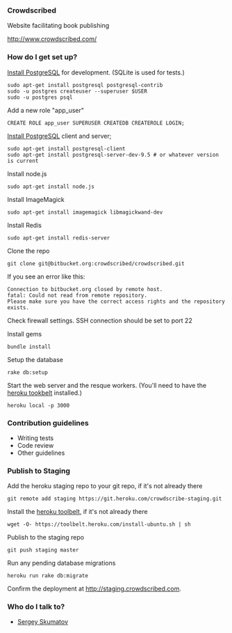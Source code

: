 ### Crowdscribed ###

Website facilitating book publishing

http://www.crowdscribed.com/

### How do I get set up? ###

[Install PostgreSQL](https://help.ubuntu.com/community/PostgreSQL) for development. (SQLite is used for tests.)
```
sudo apt-get install postgresql postgresql-contrib
sudo -u postgres createuser --superuser $USER
sudo -u postgres psql
```
Add a new role "app_user"
```
CREATE ROLE app_user SUPERUSER CREATEDB CREATEROLE LOGIN;
```
[Install PostgreSQL](https://help.ubuntu.com/community/PostgreSQL) client and server;

```
sudo apt-get install postgresql-client
sudo apt-get install postgresql-server-dev-9.5 # or whatever version is current
```

Install node.js
```
sudo apt-get install node.js
```

Install ImageMagick
```
sudo apt-get install imagemagick libmagickwand-dev
```

Install Redis
```
sudo apt-get install redis-server
```

Clone the repo
```
git clone git@bitbucket.org:crowdscribed/crowdscribed.git
```

If you see an error like this:
```
Connection to bitbucket.org closed by remote host.
fatal: Could not read from remote repository.
Please make sure you have the correct access rights and the repository exists.
```
 
Check firewall settings. SSH connection should be set to port 22 


Install gems
```
bundle install
```

Setup the database
```
rake db:setup
```

Start the web server and the resque workers. (You'll need to have the [heroku tookbelt](https://blog.heroku.com/the_heroku_toolbelt) installed.)
```
heroku local -p 3000
```

### Contribution guidelines ###

* Writing tests
* Code review
* Other guidelines

### Publish to Staging

Add the heroku staging repo to your git repo, if it's not already there
```
git remote add staging https://git.heroku.com/crowdscribe-staging.git
```

Install the [heroku toolbelt](https://toolbelt.heroku.com/), if it's not already there
```
wget -O- https://toolbelt.heroku.com/install-ubuntu.sh | sh
```

Publish to the staging repo
```
git push staging master
```

Run any pending database migrations
```
heroku run rake db:migrate
```

Confirm the deployment at http://staging.crowdscribed.com.

### Who do I talk to? ###

* [Sergey Skumatov](mailto:sskumatov@gmail.com)
